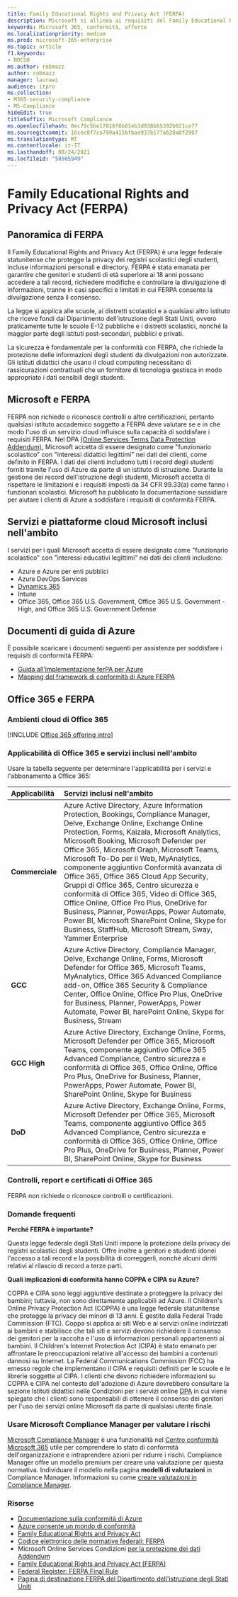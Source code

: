 ```yaml
---
title: Family Educational Rights and Privacy Act (FERPA)
description: Microsoft si allinea ai requisiti del Family Educational Rights and Privacy Act statunitense.
keywords: Microsoft 365, conformità, offerte
ms.localizationpriority: medium
ms.prod: microsoft-365-enterprise
ms.topic: article
f1.keywords:
- NOCSH
ms.author: robmazz
author: robmazz
manager: laurawi
audience: itpro
ms.collection:
- M365-security-compliance
- MS-Compliance
hideEdit: true
titleSuffix: Microsoft Compliance
ms.openlocfilehash: 0ec79c5be17018f8b01eb3d938b65392b021ce77
ms.sourcegitcommit: 16cec8f7ca799a415bfbae937b177a628a0f2987
ms.translationtype: MT
ms.contentlocale: it-IT
ms.lasthandoff: 08/24/2021
ms.locfileid: "58505949"
---
```

# <a name="family-educational-rights-and-privacy-act-ferpa"></a>Family Educational Rights and Privacy Act (FERPA)

## <a name="ferpa-overview"></a>Panoramica di FERPA

Il Family Educational Rights and Privacy Act (FERPA) è una legge federale statunitense che protegge la privacy dei registri scolastici degli studenti, incluse informazioni personali e directory. FERPA è stata emanata per garantire che genitori e studenti di età superiore ai 18 anni possano accedere a tali record, richiedere modifiche e controllare la divulgazione di informazioni, tranne in casi specifici e limitati in cui FERPA consente la divulgazione senza il consenso.

La legge si applica alle scuole, ai distretti scolastici e a qualsiasi altro istituto che riceve fondi dal Dipartimento dell'istruzione degli Stati Uniti, ovvero praticamente tutte le scuole E-12 pubbliche e i distretti scolastici, nonché la maggior parte degli istituti post-secondari, pubblici e privati.

La sicurezza è fondamentale per la conformità con FERPA, che richiede la protezione delle informazioni degli studenti da divulgazioni non autorizzate. Gli istituti didattici che usano il cloud computing necessitano di rassicurazioni contrattuali che un fornitore di tecnologia gestisca in modo appropriato i dati sensibili degli studenti.

## <a name="microsoft-and-ferpa"></a>Microsoft e FERPA

FERPA non richiede o riconosce controlli o altre certificazioni, pertanto qualsiasi istituto accademico soggetto a FERPA deve valutare se e in che modo l'uso di un servizio cloud influisce sulla capacità di soddisfare i requisiti FERPA. Nel DPA [(Online Services Terms Data Protection Addendum),](https://aka.ms/DPA) Microsoft accetta di essere designato come "funzionario scolastico" con "interessi didattici legittimi" nei dati dei clienti, come definito in FERPA. I dati dei clienti includono tutti i record degli studenti forniti tramite l'uso di Azure da parte di un istituto di istruzione. Durante la gestione dei record dell'istruzione degli studenti, Microsoft accetta di rispettare le limitazioni e i requisiti imposti da 34 CFR 99.33(a) come fanno i funzionari scolastici.  Microsoft ha pubblicato la documentazione sussidiare per aiutare i clienti di Azure a soddisfare i requisiti di conformità FERPA.

## <a name="microsoft-in-scope-cloud-platforms--services"></a>Servizi e piattaforme cloud Microsoft inclusi nell'ambito

I servizi per i quali Microsoft accetta di essere designato come "funzionario scolastico" con "interessi educativi legittimi" nei dati dei clienti includono:

- Azure e Azure per enti pubblici
- Azure DevOps Services
- [Dynamics 365](https://aka.ms/d365-compliance-list)
- Intune
- Office 365, Office 365 U.S. Government, Office 365 U.S. Government - High, and Office 365 U.S. Government Defense

## <a name="azure-guidance-documents"></a>Documenti di guida di Azure

È possibile scaricare i documenti seguenti per assistenza per soddisfare i requisiti di conformità FERPA:

- [Guida all'implementazione ferPA per Azure](https://azure.microsoft.com/resources/microsoft-azure-ferpa-implementation-guide/)
- [Mapping del framework di conformità di Azure FERPA](https://aka.ms/AzureFERPAMapping)

## <a name="office-365-and-ferpa"></a>Office 365 e FERPA

### <a name="office-365-cloud-environments"></a>Ambienti cloud di Office 365

[!INCLUDE [Office 365 offering intro](../includes/o365-offering-introduction.md)]

### <a name="office-365-applicability-and-in-scope-services"></a>Applicabilità di Office 365 e servizi inclusi nell'ambito

Usare la tabella seguente per determinare l'applicabilità per i servizi e l'abbonamento a Office 365:

| **Applicabilità** | **Servizi inclusi nell'ambito** |
|:------------------|:----------------------|
| **Commerciale** | Azure Active Directory, Azure Information Protection, Bookings, Compliance Manager, Delve, Exchange Online, Exchange Online Protection, Forms, Kaizala, Microsoft Analytics, Microsoft Booking, Microsoft Defender per Office 365, Microsoft Graph, Microsoft Teams, Microsoft To-Do per il Web, MyAnalytics, componente aggiuntivo Conformità avanzata di Office 365, Office 365 Cloud App Security, Gruppi di Office 365, Centro sicurezza e conformità di Office 365, Video di Office 365, Office Online, Office Pro Plus, OneDrive for Business, Planner, PowerApps, Power Automate, Power BI, Microsoft SharePoint Online, Skype for Business, StaffHub, Microsoft Stream, Sway, Yammer Enterprise |
| **GCC** | Azure Active Directory, Compliance Manager, Delve, Exchange Online, Forms, Microsoft Defender for Office 365, Microsoft Teams, MyAnalytics, Office 365 Advanced Compliance add-on, Office 365 Security & Compliance Center, Office Online, Office Pro Plus, OneDrive for Business, Planner, PowerApps, Power Automate, Power BI, harePoint Online, Skype for Business, Stream |
| **GCC High** | Azure Active Directory, Exchange Online, Forms, Microsoft Defender per Office 365, Microsoft Teams, componente aggiuntivo Office 365 Advanced Compliance, Centro sicurezza e conformità di Office 365, Office Online, Office Pro Plus, OneDrive for Business, Planner, PowerApps, Power Automate, Power BI, SharePoint Online, Skype for Business |
| **DoD** | Azure Active Directory, Exchange Online, Forms, Microsoft Defender per Office 365, Microsoft Teams, componente aggiuntivo Office 365 Advanced Compliance, Centro sicurezza e conformità di Office 365, Office Online, Office Pro Plus, OneDrive for Business, Planner, Power BI, SharePoint Online, Skype for Business |

### <a name="office-365-audits-reports-and-certificates"></a>Controlli, report e certificati di Office 365

FERPA non richiede o riconosce controlli o certificazioni.

### <a name="frequently-asked-questions"></a>Domande frequenti

**Perché FERPA è importante?**

Questa legge federale degli Stati Uniti impone la protezione della privacy dei registri scolastici degli studenti. Offre inoltre a genitori e studenti idonei l'accesso a tali record e la possibilità di correggerli, nonché alcuni diritti relativi al rilascio di record a terze parti.

**Quali implicazioni di conformità hanno COPPA e CIPA su Azure?**

COPPA e CIPA sono leggi aggiuntive destinate a proteggere la privacy dei bambini; tuttavia, non sono direttamente applicabili ad Azure. Il Children's Online Privacy Protection Act (COPPA) è una legge federale statunitense che protegge la privacy dei minori di 13 anni. È gestito dalla Federal Trade Commission (FTC). Coppa si applica ai siti Web e ai servizi online indirizzati ai bambini e stabilisce che tali siti e servizi devono richiedere il consenso dei genitori per la raccolta e l'uso di informazioni personali appartenenti ai bambini. Il Children's Internet Protection Act (CIPA) è stato emanato per affrontare le preoccupazioni relative all'accesso dei bambini a contenuti dannosi su Internet. La Federal Communications Commission (FCC) ha emesso regole che implementano il CIPA e requisiti definiti per le scuole e le librerie soggette al CIPA. I clienti che devono richiedere informazioni su COPPA e CIPA nel contesto dell'adozione di Azure dovrebbero consultare la sezione Istituti didattici nelle Condizioni per i servizi online [DPA](https://aka.ms/DPA) in cui viene spiegato che i clienti sono responsabili di ottenere il consenso dei genitori per l'uso dei servizi online Microsoft da parte di qualsiasi utente finale.

### <a name="use-microsoft-compliance-manager-to-assess-your-risk"></a>Usare Microsoft Compliance Manager per valutare i rischi

[Microsoft Compliance Manager](/microsoft-365/compliance/compliance-manager) è una funzionalità nel [Centro conformità Microsoft 365](/microsoft-365/compliance/microsoft-365-compliance-center) utile per comprendere lo stato di conformità dell'organizzazione e intraprendere azioni per ridurre i rischi. Compliance Manager offre un modello premium per creare una valutazione per questa normativa. Individuare il modello nella pagina **modelli di valutazioni** in Compliance Manager. Informazioni su come [creare valutazioni in Compliance Manager](/microsoft-365/compliance/compliance-manager-assessments).

### <a name="resources"></a>Risorse

- [Documentazione sulla conformità di Azure](/azure/compliance/)
- [Azure consente un mondo di conformità](https://azure.microsoft.com/resources/azure-enables-a-world-of-compliance/)
- [Family Educational Rights and Privacy Act](https://www.ed.gov/policy/gen/guid/fpco/ferpa/index.html)
- [Codice elettronico delle normative federali: FERPA](https://aka.ms/FERPA-GPO)
- Microsoft Online Services Condizioni [per la protezione dei dati Addendum](https://aka.ms/DPA)
- [Family Educational Rights and Privacy Act (FERPA)](https://www.ecfr.gov/cgi-bin/text-idx?tpl=/ecfrbrowse/Title34/34cfr99_main_02.tpl)
- [Federal Register: FERPA Final Rule](https://www.govinfo.gov/content/pkg/FR-2011-12-02/pdf/2011-30683.pdf)
- [Pagina di destinazione FERPA del Dipartimento dell'istruzione degli Stati Uniti](https://www2.ed.gov/policy/gen/guid/fpco/ferpa/index.html)
